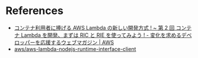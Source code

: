 # References

- [コンテナ利用者に捧げる AWS Lambda の新しい開発方式 ! ~ 第 2 回 コンテナ Lambda を開発、まずは RIC と RIE を使ってみよう ! - 変化を求めるデベロッパーを応援するウェブマガジン | AWS](https://aws.amazon.com/jp/builders-flash/202104/new-lambda-container-development-2/?awsf.filter-name=*all)
- [aws/aws-lambda-nodejs-runtime-interface-client](https://github.com/aws/aws-lambda-nodejs-runtime-interface-client)
